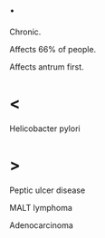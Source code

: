 # .

Chronic.

Affects 66% of people.

Affects antrum first.

# <

Helicobacter pylori

# >

Peptic ulcer disease

MALT lymphoma

Adenocarcinoma
